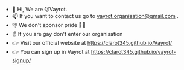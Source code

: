 - 👋 Hi, We are @Vayrot.
- 📫 If you want to contact us go to vayrot.organisation@gmail.com .
- 👎 We don't sponsor pride 🏳️‍🌈
- ☝ If you are gay don't enter our organisation
- 👉 Visit our official website at https://clarot345.github.io/Vayrot/
- 👉 You can sign up in Vayrot at https://clarot345.github.io/vayrot-signup/
